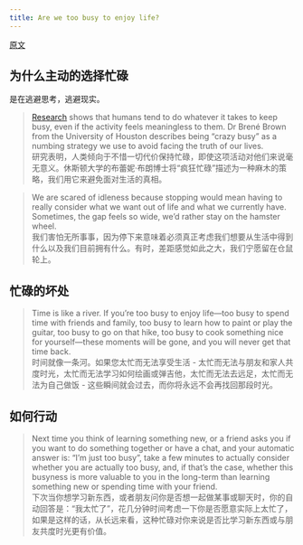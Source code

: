 ```yaml
---
title: Are we too busy to enjoy life?
---
```


[原文](https://nesslabs.com/too-busy-to-enjoy-life)

## 为什么主动的选择忙碌
是在逃避思考，逃避现实。

> [Research](https://pubmed.ncbi.nlm.nih.gov/20548057/) shows that humans tend to do whatever it takes to keep busy, even if the activity feels meaningless to them. Dr Brené Brown from the University of Houston describes being “crazy busy” as a numbing strategy we use to avoid facing the truth of our lives.  
> 研究表明，人类倾向于不惜一切代价保持忙碌，即使这项活动对他们来说毫无意义。休斯顿大学的布蕾妮·布朗博士将“疯狂忙碌”描述为一种麻木的策略，我们用它来避免面对生活的真相。

> We are scared of idleness because stopping would mean having to really consider what we want out of life and what we currently have. Sometimes, the gap feels so wide, we’d rather stay on the hamster wheel.  
> 我们害怕无所事事，因为停下来意味着必须真正考虑我们想要从生活中得到什么以及我们目前拥有什么。有时，差距感觉如此之大，我们宁愿留在仓鼠轮上。

## 忙碌的坏处
> Time is like a river. If you’re too busy to enjoy life—too busy to spend time with friends and family, too busy to learn how to paint or play the guitar, too busy to go on that hike, too busy to cook something nice for yourself—these moments will be gone, and you will never get that time back.  
> 时间就像一条河。如果您太忙而无法享受生活 - 太忙而无法与朋友和家人共度时光，太忙而无法学习如何绘画或弹吉他，太忙而无法去远足，太忙而无法为自己做饭 - 这些瞬间就会过去，而你将永远不会再找回那段时光。

## 如何行动
> Next time you think of learning something new, or a friend asks you if you want to do something together or have a chat, and your automatic answer is: “I’m just too busy”, take a few minutes to actually consider whether you are actually too busy, and, if that’s the case, whether this busyness is more valuable to you in the long-term than learning something new or spending time with your friend.  
> 下次当你想学习新东西，或者朋友问你是否想一起做某事或聊天时，你的自动回答是：“我太忙了”，花几分钟时间考虑一下你是否愿意实际上太忙了，如果是这样的话，从长远来看，这种忙碌对你来说是否比学习新东西或与朋友共度时光更有价值。

